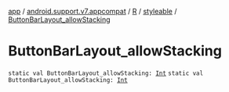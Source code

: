 [app](../../../index.md) / [android.support.v7.appcompat](../../index.md) / [R](../index.md) / [styleable](index.md) / [ButtonBarLayout_allowStacking](.)

# ButtonBarLayout_allowStacking

`static val ButtonBarLayout_allowStacking: `[`Int`](https://kotlinlang.org/api/latest/jvm/stdlib/kotlin/-int/index.html)
`static val ButtonBarLayout_allowStacking: `[`Int`](https://kotlinlang.org/api/latest/jvm/stdlib/kotlin/-int/index.html)